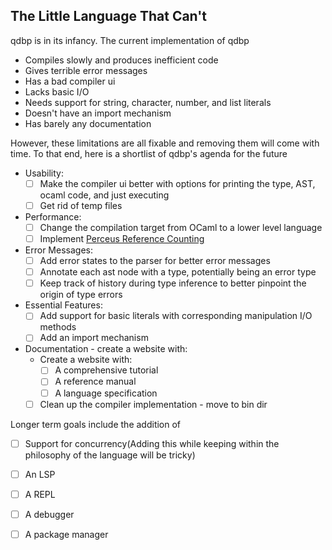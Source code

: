 ## The Little Language That Can't
qdbp is in its infancy. The current implementation of qdbp
- Compiles slowly and produces inefficient code
- Gives terrible error messages
- Has a bad compiler ui
- Lacks basic I/O
- Needs support for string, character, number, and list literals
- Doesn't have an import mechanism
- Has barely any documentation

However, these limitations are all fixable and removing them will come with time. To that end, here is a shortlist of qdbp's agenda for the future

- Usability:
  - [ ] Make the compiler ui better with options for printing the type, AST, ocaml code, and just executing
  - [ ] Get rid of temp files
- Performance:
  - [ ] Change the compilation target from OCaml to a lower level language
  - [ ] Implement [Perceus Reference Counting](https://www.microsoft.com/en-us/research/uploads/prod/2020/11/perceus-tr-v1.pdf)
- Error Messages:
  - [ ] Add error states to the parser for better error messages
  - [ ] Annotate each ast node with a type, potentially being an error type
  - [ ] Keep track of history during type inference to better pinpoint the origin of type errors
- Essential Features:
  - [ ] Add support for basic literals with corresponding manipulation I/O methods
  - [ ] Add an import mechanism
- Documentation - create a website with:
  - Create a website with:
    - [ ] A comprehensive tutorial
    - [ ] A reference manual
    - [ ] A language specification
  - [ ] Clean up the compiler implementation - move to bin dir

Longer term goals include the addition of

- [ ] Support for concurrency(Adding this while keeping within the philosophy of the language will be tricky)
- [ ] An LSP
- [ ] A REPL
- [ ] A debugger
- [ ] A package manager

